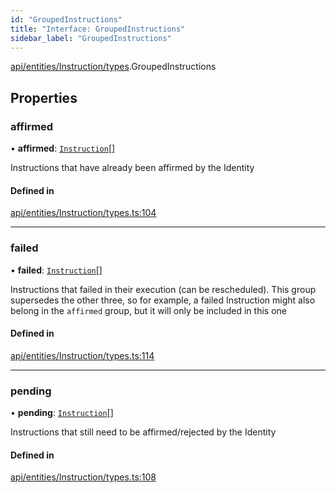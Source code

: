 ```yaml
---
id: "GroupedInstructions"
title: "Interface: GroupedInstructions"
sidebar_label: "GroupedInstructions"
---
```


[api/entities/Instruction/types](../../../../../../modules/API/Entities/Instruction/Types/Types.md).GroupedInstructions

## Properties

### affirmed

• **affirmed**: [`Instruction`](../../../../../../classes/API/Entities/Instruction/Instruction.md)[]

Instructions that have already been affirmed by the Identity

#### Defined in

[api/entities/Instruction/types.ts:104](https://github.com/PolymeshAssociation/polymesh-sdk/blob/fedc4714f/src/api/entities/Instruction/types.ts#L104)

___

### failed

• **failed**: [`Instruction`](../../../../../../classes/API/Entities/Instruction/Instruction.md)[]

Instructions that failed in their execution (can be rescheduled).
  This group supersedes the other three, so for example, a failed Instruction
  might also belong in the `affirmed` group, but it will only be included in this one

#### Defined in

[api/entities/Instruction/types.ts:114](https://github.com/PolymeshAssociation/polymesh-sdk/blob/fedc4714f/src/api/entities/Instruction/types.ts#L114)

___

### pending

• **pending**: [`Instruction`](../../../../../../classes/API/Entities/Instruction/Instruction.md)[]

Instructions that still need to be affirmed/rejected by the Identity

#### Defined in

[api/entities/Instruction/types.ts:108](https://github.com/PolymeshAssociation/polymesh-sdk/blob/fedc4714f/src/api/entities/Instruction/types.ts#L108)
